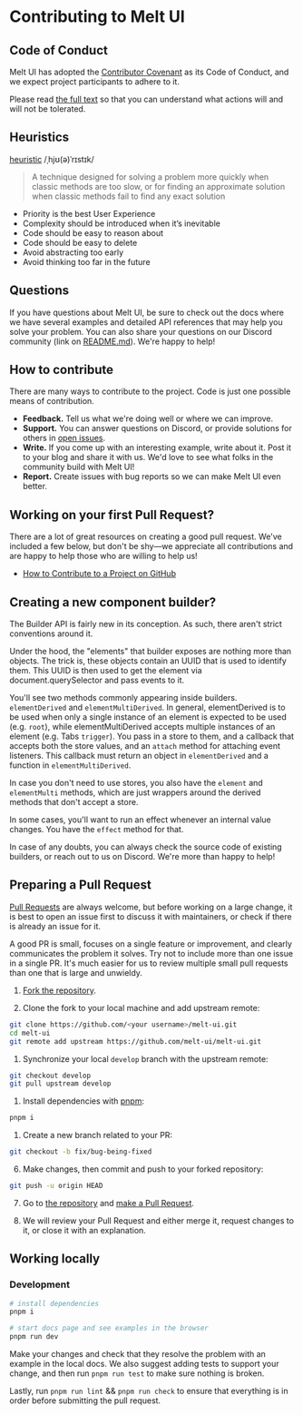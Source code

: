 # Contributing to Melt UI

## Code of Conduct

Melt UI has adopted the [Contributor Covenant](https://www.contributor-covenant.org/) as its Code of Conduct, and we expect project participants to adhere to it.

Please read [the full text](/CODE_OF_CONDUCT.md) so that you can understand what actions will and will not be tolerated.

## Heuristics

[heuristic](<https://en.wikipedia.org/wiki/Heuristic_(computer_science)>)
/ˌhjʊ(ə)ˈrɪstɪk/

> A technique designed for solving a problem more quickly when classic methods are too slow, or for finding an approximate solution when classic methods fail to find any exact solution

- Priority is the best User Experience
- Complexity should be introduced when it’s inevitable
- Code should be easy to reason about
- Code should be easy to delete
- Avoid abstracting too early
- Avoid thinking too far in the future

## Questions

If you have questions about Melt UI, be sure to check out the docs where we have several examples and detailed API references that may help you solve your problem. You can also share your questions on our Discord community (link on [README.md](/README.md)). We're happy to help!

## How to contribute

There are many ways to contribute to the project. Code is just one possible means of contribution.

- **Feedback.** Tell us what we're doing well or where we can improve.
- **Support.** You can answer questions on Discord, or provide solutions for others in [open issues](https://github.com/melt-ui/melt-ui/issues).
- **Write.** If you come up with an interesting example, write about it. Post it to your blog and share it with us. We'd love to see what folks in the community build with Melt UI!
- **Report.** Create issues with bug reports so we can make Melt UI even better.

## Working on your first Pull Request?

There are a lot of great resources on creating a good pull request. We've included a few below, but don't be shy—we appreciate all contributions and are happy to help those who are willing to help us!

- [How to Contribute to a Project on GitHub](https://egghead.io/courses/how-to-contribute-to-an-open-source-project-on-github)

## Creating a new component builder?

The Builder API is fairly new in its conception. As such, there aren't strict conventions around it.

Under the hood, the "elements" that builder exposes are nothing more than objects. The trick is, these objects contain an UUID that is used to identify them. This UUID is then used to get the element via document.querySelector and pass events to it.

You'll see two methods commonly appearing inside builders. `elementDerived` and `elementMultiDerived`. In general, elementDerived is to be used when only a single instance of an element is expected to be used (e.g. `root`), while elementMultiDerived accepts multiple instances of an element (e.g. Tabs `trigger`). You pass in a store to them, and a callback that accepts both the store values, and an `attach` method for attaching event listeners. This callback must return an object in `elementDerived` and a function in `elementMultiDerived`.

In case you don't need to use stores, you also have the `element` and `elementMulti` methods, which are just wrappers around the derived methods that don't accept a store.

In some cases, you'll want to run an effect whenever an internal value changes. You have the `effect` method for that.

In case of any doubts, you can always check the source code of existing builders, or reach out to us on Discord. We're more than happy to help!

## Preparing a Pull Request

[Pull Requests](https://docs.github.com/en/free-pro-team@latest/github/collaborating-with-issues-and-pull-requests/creating-a-pull-request) are always welcome, but before working on a large change, it is best to open an issue first to discuss it with maintainers, or check if there is already an issue for it.

A good PR is small, focuses on a single feature or improvement, and clearly communicates the problem it solves. Try not to include more than one issue in a single PR. It's much easier for us to review multiple small pull requests than one that is large and unwieldy.

1. [Fork the repository](https://docs.github.com/en/free-pro-team@latest/github/getting-started-with-github/fork-a-repo).

2. Clone the fork to your local machine and add upstream remote:

```sh
git clone https://github.com/<your username>/melt-ui.git
cd melt-ui
git remote add upstream https://github.com/melt-ui/melt-ui.git
```

1. Synchronize your local `develop` branch with the upstream remote:

```sh
git checkout develop
git pull upstream develop
```

1. Install dependencies with [pnpm](https://pnpm.io/):

```sh
pnpm i
```

1. Create a new branch related to your PR:

```sh
git checkout -b fix/bug-being-fixed
```

6. Make changes, then commit and push to your forked repository:

```sh
git push -u origin HEAD
```

7. Go to [the repository](https://github.com/melt-ui/melt-ui) and [make a Pull Request](https://docs.github.com/en/free-pro-team@latest/github/collaborating-with-issues-and-pull-requests/creating-a-pull-request).

8. We will review your Pull Request and either merge it, request changes to it, or close it with an explanation.

## Working locally

### Development

```bash
# install dependencies
pnpm i

# start docs page and see examples in the browser
pnpm run dev
```

Make your changes and check that they resolve the problem with an example in the local docs. We also suggest adding tests to support your change, and then run `pnpm run test` to make sure nothing is broken.

Lastly, run `pnpm run lint` && `pnpm run check` to ensure that everything is in order before submitting the pull request.
